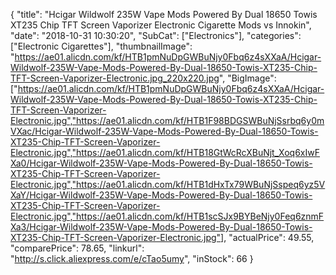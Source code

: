 {
	"title": "Hcigar Wildwolf 235W Vape Mods Powered By Dual 18650 Towis XT235 Chip TFT Screen Vaporizer Electronic Cigarette Mods vs Innokin",
	"date": "2018-10-31 10:30:20",
	"SubCat": ["Electronics"],
	"categories": ["Electronic Cigarettes"],
	"thumbnailImage": "https://ae01.alicdn.com/kf/HTB1pmNuDpGWBuNjy0Fbq6z4sXXaA/Hcigar-Wildwolf-235W-Vape-Mods-Powered-By-Dual-18650-Towis-XT235-Chip-TFT-Screen-Vaporizer-Electronic.jpg_220x220.jpg",
	"BigImage": ["https://ae01.alicdn.com/kf/HTB1pmNuDpGWBuNjy0Fbq6z4sXXaA/Hcigar-Wildwolf-235W-Vape-Mods-Powered-By-Dual-18650-Towis-XT235-Chip-TFT-Screen-Vaporizer-Electronic.jpg","https://ae01.alicdn.com/kf/HTB1F98BDGSWBuNjSsrbq6y0mVXac/Hcigar-Wildwolf-235W-Vape-Mods-Powered-By-Dual-18650-Towis-XT235-Chip-TFT-Screen-Vaporizer-Electronic.jpg","https://ae01.alicdn.com/kf/HTB18GtWcRcXBuNjt_Xoq6xIwFXa0/Hcigar-Wildwolf-235W-Vape-Mods-Powered-By-Dual-18650-Towis-XT235-Chip-TFT-Screen-Vaporizer-Electronic.jpg","https://ae01.alicdn.com/kf/HTB1dHxTx79WBuNjSspeq6yz5VXaY/Hcigar-Wildwolf-235W-Vape-Mods-Powered-By-Dual-18650-Towis-XT235-Chip-TFT-Screen-Vaporizer-Electronic.jpg","https://ae01.alicdn.com/kf/HTB1scSJx9BYBeNjy0Feq6znmFXa3/Hcigar-Wildwolf-235W-Vape-Mods-Powered-By-Dual-18650-Towis-XT235-Chip-TFT-Screen-Vaporizer-Electronic.jpg"],
	"actualPrice": 49.55,
	"comparePrice": 78.65,
	"linkurl": "http://s.click.aliexpress.com/e/cTao5umy",
	"inStock": 66
}
